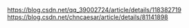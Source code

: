 https://blog.csdn.net/qq_39002724/article/details/118382719
https://blog.csdn.net/chncaesar/article/details/81141898

